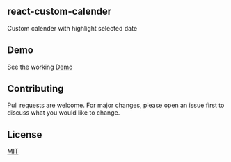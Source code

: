 ## react-custom-calender

Custom calender with highlight selected date

## Demo

See the working [Demo](https://kbct5.csb.app/)

## Contributing

Pull requests are welcome. For major changes, please open an issue first to discuss what you would like to change.

## License

[MIT](https://choosealicense.com/licenses/mit/)
